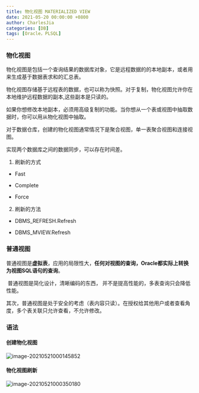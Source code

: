 ```yaml
---
title: 物化视图 MATERIALIZED VIEW
date: 2021-05-20 00:00:00 +0800
author: CharlesJia
categories: [DB]
tags: [Oracle，PLSQL]
---
```


### 物化视图

物化视图是包括一个查询结果的数据库对象，它是远程数据的的本地副本，或者用来生成基于数据表求和的汇总表。

物化视图存储基于远程表的数据，也可以称为快照。对于复制，物化视图允许你在本地维护远程数据的副本,这些副本是只读的。

如果你想修改本地副本，必须用高级复制的功能。当你想从一个表或视图中抽取数据时，你可以用从物化视图中抽取。

对于数据仓库，创建的物化视图通常情况下是聚合视图，单一表聚合视图和连接视图。  

实现两个数据库之间的数据同步，可以存在时间差。

1. 刷新的方式

- Fast

- Complete

- Force

2. 刷新的方法

- DBMS_REFRESH.Refresh

- DBMS_MVIEW.Refresh



### 普通视图

​	普通视图是**虚拟表**，应用的局限性大，**任何对视图的查询，Oracle都实际上转换为视图SQL语句的查询**。

​	普通视图是简化设计，清晰编码的东西， 并不是提高性能的，多表查询只会降低性能。

​	其次，普通视图是处于安全的考虑（表内容只读）。在授权给其他用户或者查看角度，多个表关联只允许查看，不允许修改。



### 语法

#### 创建物化视图

![image-20210521000145852](https://cdn.jsdelivr.net/gh/jiachaofeng/images/static/image-20210521000145852.png)

#### 物化视图刷新

![image-20210521000350180](C:\Users\CharlesJia\AppData\Roaming\Typora\typora-user-images\image-20210521000350180.png)